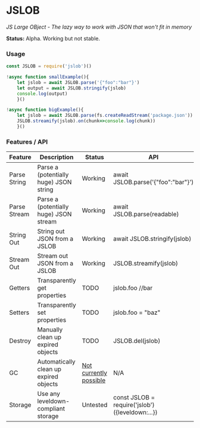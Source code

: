 # JSLOB

*JS Large OBject - The lazy way to work with JSON that won't fit in memory*

**Status:** Alpha. Working but not stable.

### Usage

```js
const JSLOB = require('jslob')()

!async function smallExample(){
	let jslob = await JSLOB.parse('{"foo":"bar"}')
	let output = await JSLOB.stringify(jslob)
	console.log(output)
	}()

!async function bigExample(){
	let jslob = await JSLOB.parse(fs.createReadStream('package.json'))
	JSLOB.streamify(jslob).on(chunk=>console.log(chunk))
	}()
```

### Features / API

|Feature | Description | Status | API |
|---|---|---|---|
|Parse String | Parse a (potentially huge) JSON string | Working | await JSLOB.parse('{"foo":"bar"}') |
|Parse Stream | Parse a (potentially huge) JSON stream | Working | await JSLOB.parse(readable) |
|String Out | String out JSON from a JSLOB | Working | await JSLOB.stringify(jslob) |
|Stream Out | Stream out JSON from a JSLOB | Working | JSLOB.streamify(jslob) |
|Getters | Transparently get properties | TODO | jslob.foo //bar |
|Setters | Transparently set properties | TODO | jslob.foo = "baz" |
|Destroy | Manually clean up expired objects | TODO | JSLOB.del(jslob) |
|GC | Automatically clean up expired objects | [Not currently  possible](https://github.com/tc39/proposal-weakrefs/issues/55) | N/A |
|Storage | Use any leveldown-compliant storage | Untested | const JSLOB = require('jslob')({leveldown:...}) |

